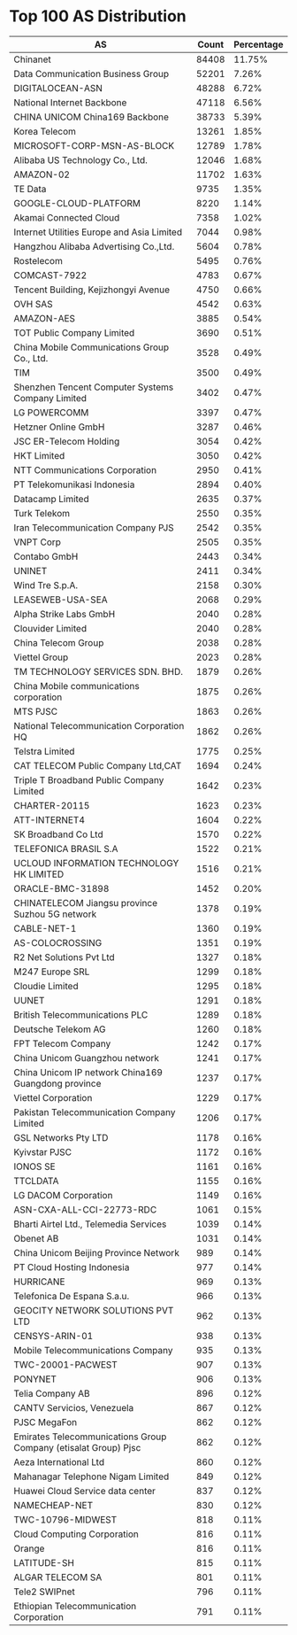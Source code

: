 # Top 100 AS Distribution
| AS | Count | Percentage |
|----|----|----|
| Chinanet | 84408 | 11.75% |
| Data Communication Business Group | 52201 | 7.26% |
| DIGITALOCEAN-ASN | 48288 | 6.72% |
| National Internet Backbone | 47118 | 6.56% |
| CHINA UNICOM China169 Backbone | 38733 | 5.39% |
| Korea Telecom | 13261 | 1.85% |
| MICROSOFT-CORP-MSN-AS-BLOCK | 12789 | 1.78% |
| Alibaba US Technology Co., Ltd. | 12046 | 1.68% |
| AMAZON-02 | 11702 | 1.63% |
| TE Data | 9735 | 1.35% |
| GOOGLE-CLOUD-PLATFORM | 8220 | 1.14% |
| Akamai Connected Cloud | 7358 | 1.02% |
| Internet Utilities Europe and Asia Limited | 7044 | 0.98% |
| Hangzhou Alibaba Advertising Co.,Ltd. | 5604 | 0.78% |
| Rostelecom | 5495 | 0.76% |
| COMCAST-7922 | 4783 | 0.67% |
| Tencent Building, Kejizhongyi Avenue | 4750 | 0.66% |
| OVH SAS | 4542 | 0.63% |
| AMAZON-AES | 3885 | 0.54% |
| TOT Public Company Limited | 3690 | 0.51% |
| China Mobile Communications Group Co., Ltd. | 3528 | 0.49% |
| TIM | 3500 | 0.49% |
| Shenzhen Tencent Computer Systems Company Limited | 3402 | 0.47% |
| LG POWERCOMM | 3397 | 0.47% |
| Hetzner Online GmbH | 3287 | 0.46% |
| JSC ER-Telecom Holding | 3054 | 0.42% |
| HKT Limited | 3050 | 0.42% |
| NTT Communications Corporation | 2950 | 0.41% |
| PT Telekomunikasi Indonesia | 2894 | 0.40% |
| Datacamp Limited | 2635 | 0.37% |
| Turk Telekom | 2550 | 0.35% |
| Iran Telecommunication Company PJS | 2542 | 0.35% |
| VNPT Corp | 2505 | 0.35% |
| Contabo GmbH | 2443 | 0.34% |
| UNINET | 2411 | 0.34% |
| Wind Tre S.p.A. | 2158 | 0.30% |
| LEASEWEB-USA-SEA | 2068 | 0.29% |
| Alpha Strike Labs GmbH | 2040 | 0.28% |
| Clouvider Limited | 2040 | 0.28% |
| China Telecom Group | 2038 | 0.28% |
| Viettel Group | 2023 | 0.28% |
| TM TECHNOLOGY SERVICES SDN. BHD. | 1879 | 0.26% |
| China Mobile communications corporation | 1875 | 0.26% |
| MTS PJSC | 1863 | 0.26% |
| National Telecommunication Corporation HQ | 1862 | 0.26% |
| Telstra Limited | 1775 | 0.25% |
| CAT TELECOM Public Company Ltd,CAT | 1694 | 0.24% |
| Triple T Broadband Public Company Limited | 1642 | 0.23% |
| CHARTER-20115 | 1623 | 0.23% |
| ATT-INTERNET4 | 1604 | 0.22% |
| SK Broadband Co Ltd | 1570 | 0.22% |
| TELEFONICA BRASIL S.A | 1522 | 0.21% |
| UCLOUD INFORMATION TECHNOLOGY HK LIMITED | 1516 | 0.21% |
| ORACLE-BMC-31898 | 1452 | 0.20% |
| CHINATELECOM Jiangsu province Suzhou 5G network | 1378 | 0.19% |
| CABLE-NET-1 | 1360 | 0.19% |
| AS-COLOCROSSING | 1351 | 0.19% |
| R2 Net Solutions Pvt Ltd | 1327 | 0.18% |
| M247 Europe SRL | 1299 | 0.18% |
| Cloudie Limited | 1295 | 0.18% |
| UUNET | 1291 | 0.18% |
| British Telecommunications PLC | 1289 | 0.18% |
| Deutsche Telekom AG | 1260 | 0.18% |
| FPT Telecom Company | 1242 | 0.17% |
| China Unicom Guangzhou network | 1241 | 0.17% |
| China Unicom IP network China169 Guangdong province | 1237 | 0.17% |
| Viettel Corporation | 1229 | 0.17% |
| Pakistan Telecommunication Company Limited | 1206 | 0.17% |
| GSL Networks Pty LTD | 1178 | 0.16% |
| Kyivstar PJSC | 1172 | 0.16% |
| IONOS SE | 1161 | 0.16% |
| TTCLDATA | 1155 | 0.16% |
| LG DACOM Corporation | 1149 | 0.16% |
| ASN-CXA-ALL-CCI-22773-RDC | 1061 | 0.15% |
| Bharti Airtel Ltd., Telemedia Services | 1039 | 0.14% |
| Obenet AB | 1031 | 0.14% |
| China Unicom Beijing Province Network | 989 | 0.14% |
| PT Cloud Hosting Indonesia | 977 | 0.14% |
| HURRICANE | 969 | 0.13% |
| Telefonica De Espana S.a.u. | 966 | 0.13% |
| GEOCITY NETWORK SOLUTIONS PVT LTD | 962 | 0.13% |
| CENSYS-ARIN-01 | 938 | 0.13% |
| Mobile Telecommunications Company | 935 | 0.13% |
| TWC-20001-PACWEST | 907 | 0.13% |
| PONYNET | 906 | 0.13% |
| Telia Company AB | 896 | 0.12% |
| CANTV Servicios, Venezuela | 867 | 0.12% |
| PJSC MegaFon | 862 | 0.12% |
| Emirates Telecommunications Group Company (etisalat Group) Pjsc | 862 | 0.12% |
| Aeza International Ltd | 860 | 0.12% |
| Mahanagar Telephone Nigam Limited | 849 | 0.12% |
| Huawei Cloud Service data center | 837 | 0.12% |
| NAMECHEAP-NET | 830 | 0.12% |
| TWC-10796-MIDWEST | 818 | 0.11% |
| Cloud Computing Corporation | 816 | 0.11% |
| Orange | 816 | 0.11% |
| LATITUDE-SH | 815 | 0.11% |
| ALGAR TELECOM SA | 801 | 0.11% |
| Tele2 SWIPnet | 796 | 0.11% |
| Ethiopian Telecommunication Corporation | 791 | 0.11% |
